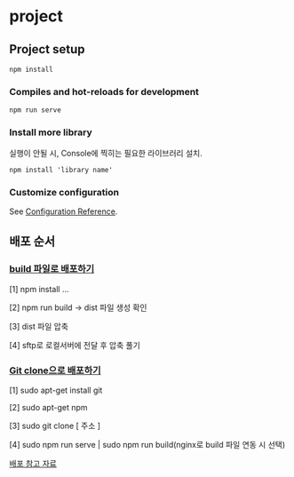 # project

## Project setup

```
npm install
```

### Compiles and hot-reloads for development

```
npm run serve
```

### Install more library

실행이 안될 시, Console에 찍히는 필요한 라이브러리 설치.

```
npm install 'library name'
```


### Customize configuration

See [Configuration Reference](https://cli.vuejs.org/config/).



## 배포 순서

### <u>**build 파일로 배포하기**</u>

[1] npm install ...

[2] npm run build
 -> dist 파일 생성 확인

[3] dist 파일 압축

[4] sftp로 로컬서버에 전달 후 압축 풀기



### **<u>Git clone으로 배포하기</u>**

[1] sudo apt-get install git

[2] sudo apt-get npm

[3] sudo git clone [ 주소 ]

[4] sudo npm run serve | sudo npm run build(nginx로 build 파일 연동 시 선택)  
  
[배포 참고 자료](https://jay-ji.tistory.com/57)


